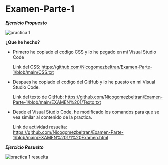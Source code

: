 # Examen-Parte-1
***Ejercicio Propuesto***

![practica 1](https://user-images.githubusercontent.com/73166385/102475450-29f3a600-405a-11eb-93de-72b821562da8.PNG)

**¿Que he hecho?**
* Primero he copiado el codigo CSS y lo he pegado en mi Visual Studio Code

   Link del CSS: https://github.com/Nicogomezbeltran/Examen-Parte-1/blob/main/CSS.txt
  
* Despues he copiado el codigo del GitHub y lo he puesto en mi Visual Studio Code.
 
   Link del texto de GitHub: https://github.com/Nicogomezbeltran/Examen-Parte-1/blob/main/EXAMEN%201/Texto.txt

* Desde el Visual Studio Code, he modificado los comandos para que se vea similar al contenido de la practica.

   Link de actividad resuelta: https://github.com/Nicogomezbeltran/Examen-Parte-1/blob/main/EXAMEN%201/1%20Examen.html

***Ejercicio Resuelto***

![practica 1 resuelta](https://user-images.githubusercontent.com/73166385/102477191-51e40900-405c-11eb-83b3-89c1aca69504.PNG)





















